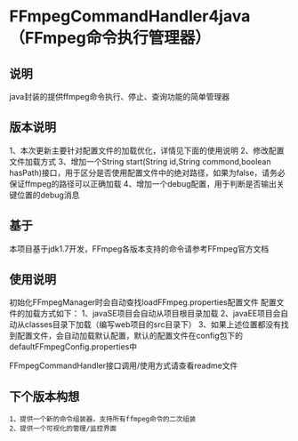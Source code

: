 ﻿# FFmpegCommandHandler4java（FFmpeg命令执行管理器） 
 ## 说明
 java封装的提供ffmpeg命令执行、停止、查询功能的简单管理器 
 ## 版本说明 
 1、本次更新主要针对配置文件的加载优化，详情见下面的使用说明
 2、修改配置文件加载方式
 3、增加一个String start(String id,String commond,boolean hasPath)接口，用于区分是否使用配置文件中的绝对路径，如果为false，请务必保证ffmpeg的路径可以正确加载
 4、增加一个debug配置，用于判断是否输出关键位置的debug消息
 ## 基于
 本项目基于jdk1.7开发，FFmpeg各版本支持的命令请参考FFmpeg官方文档
 ## 使用说明 
 初始化FFmpegManager时会自动查找loadFFmpeg.properties配置文件
配置文件的加载方式如下：
1、javaSE项目会自动从项目根目录加载
2、javaEE项目会自动从classes目录下加载（编写web项目的src目录下）
3、如果上述位置都没有找到配置文件，会自动加载默认配置，默认的配置文件在config包下的defaultFFmpegConfig.properties中

 FFmpegCommandHandler接口调用/使用方式请查看readme文件
 
 ## 下个版本构想
	1、提供一个新的命令组装器，支持所有ffmpeg命令的二次组装
	2、提供一个可视化的管理/监控界面